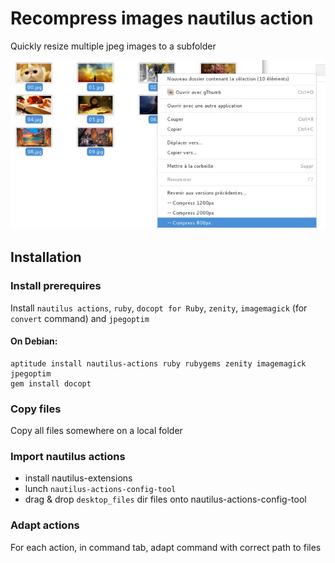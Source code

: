 # Recompress images nautilus action

Quickly resize multiple jpeg images to a subfolder

![](screenshot.jpg)

## Installation

### Install prerequires

Install `nautilus actions`, `ruby`, `docopt for Ruby`, `zenity`, `imagemagick` (for `convert` command) and `jpegoptim`

#### On Debian:
    aptitude install nautilus-actions ruby rubygems zenity imagemagick jpegoptim
    gem install docopt

### Copy files

Copy all files somewhere on a local folder

### Import nautilus actions

  * install nautilus-extensions
  * lunch `nautilus-actions-config-tool`
  * drag & drop `desktop_files` dir files onto nautilus-actions-config-tool

### Adapt actions

For each action, in command tab, adapt command with correct path to files
